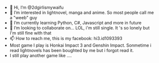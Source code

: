 - 👋 Hi, I’m @2dgirlismywaifu
- 👀 I’m interested in lightnovel, manga and anime. So most people call me a "weeb" guy
- 🌱 I’m currently learning Python, C#, Javascript and more in future
- 💞️ I’m looking to collaborate on... LOL, i'm still single. It 's so lonely but I'm still fine with that
- 📫 How to reach me, this is my facebook: hi3.id1093393
- Most game I play is Honkai Impact 3 and Genshin Impact. Sonmetime i read lightnovels has been boughted by me but i forgot read it.
- I still play another game like ....

<!---
2dgirlismywaifu/2dgirlismywaifu is a ✨ special ✨ repository because its `README.md` (this file) appears on your GitHub profile.
You can click the Preview link to take a look at your changes.
--->
